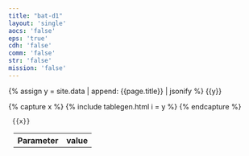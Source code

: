 ```yaml
---
title: "bat-d1"
layout: 'single'
aocs: 'false'
eps: 'true'
cdh: 'false'
comm: 'false'
str: 'false'
mission: 'false'
---
```


{% assign y = site.data | append: {{page.title}} | jsonify %}
{{y}}

{% capture x %}
{% include tablegen.html i = y %} 
{% endcapture %}



<table style = "margin-left:10px">
  <tr>
    <th> Parameter </th>
    <th> value </th>
  </tr>
  <tr>
     
     {{x}}
  </tr>
</table>
